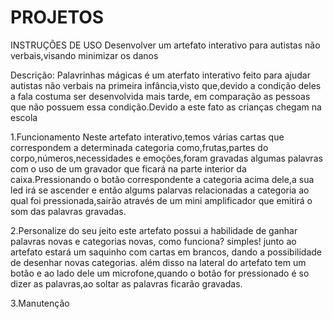 # PROJETOS
INSTRUÇÕES DE USO
Desenvolver um artefato interativo para autistas não verbais,visando minimizar os danos 

Descrição:
Palavrinhas mágicas é um aterfato interativo feito para ajudar autistas não verbais na primeira infância,visto que,devido a condição deles a fala costuma ser desenvolvida mais tarde, em comparação as pessoas que não possuem essa condição.Devido a este fato as crianças chegam na escola 

1.Funcionamento
Neste artefato interativo,temos várias cartas que correspondem a determinada categoria como,frutas,partes do corpo,números,necessidades e emoções,foram gravadas algumas palavras com o uso de um gravador que ficará na parte interior da caixa.Pressionando o botão correspondente a categoria acima dele,a sua led irá se ascender e então algums palarvas relacionadas a categoria ao qual foi pressionada,sairão através de um mini amplificador que emitirá o som das palavras gravadas.

2.Personalize do seu jeito
este artefato possui a habilidade de ganhar palavras novas e categorias novas, como funciona? simples! junto ao artefato estará um saquinho com cartas em brancos, dando a possibilidade de desenhar novas categorias. além disso na lateral do artefato tem um botão e ao lado dele um microfone,quando o botão for pressionado é so dizer as palavras,ao soltar as palavras ficarão gravadas.

3.Manutenção 


